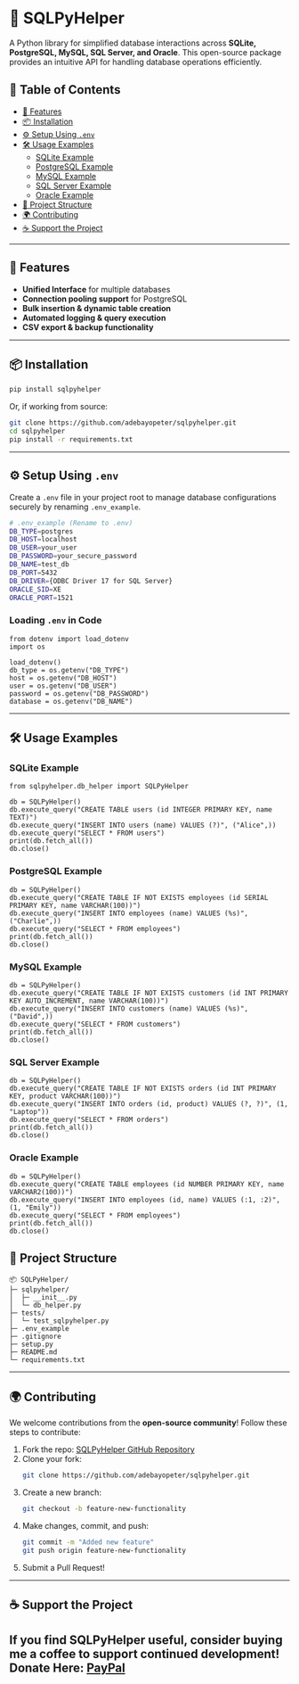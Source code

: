 # 📌 SQLPyHelper

A Python library for simplified database interactions across **SQLite, PostgreSQL, MySQL, SQL Server, and Oracle**. This open-source package provides an intuitive API for handling database operations efficiently.

## 📖 Table of Contents
- [🚀 Features](#-features)
- [📦 Installation](#-installation)
- [⚙️ Setup Using `.env`](#️-setup-using-env)
- [🛠 Usage Examples](#-usage-examples)
  - [SQLite Example](#sqlite-example)
  - [PostgreSQL Example](#postgresql-example)
  - [MySQL Example](#mysql-example)
  - [SQL Server Example](#sql-server-example)
  - [Oracle Example](#oracle-example)
- [📂 Project Structure](#-project-structure)
- [🌍 Contributing](#-contributing)
- [☕ Support the Project](#-support-the-project)

---

## 🚀 Features
- **Unified Interface** for multiple databases  
- **Connection pooling support** for PostgreSQL  
- **Bulk insertion & dynamic table creation**  
- **Automated logging & query execution**  
- **CSV export & backup functionality**  

---
## 📦 Installation
```sh
pip install sqlpyhelper
```
Or, if working from source:
```sh
git clone https://github.com/adebayopeter/sqlpyhelper.git
cd sqlpyhelper
pip install -r requirements.txt
```

---

## ⚙️ Setup Using `.env`
Create a `.env` file in your project root to manage database configurations securely by renaming `.env_example`.

```sh
# .env_example (Rename to .env)
DB_TYPE=postgres
DB_HOST=localhost
DB_USER=your_user
DB_PASSWORD=your_secure_password
DB_NAME=test_db
DB_PORT=5432
DB_DRIVER={ODBC Driver 17 for SQL Server}
ORACLE_SID=XE
ORACLE_PORT=1521
```
### Loading `.env` in Code
```pycon
from dotenv import load_dotenv
import os

load_dotenv()
db_type = os.getenv("DB_TYPE")
host = os.getenv("DB_HOST")
user = os.getenv("DB_USER")
password = os.getenv("DB_PASSWORD")
database = os.getenv("DB_NAME")
```
---
## 🛠 Usage Examples
### SQLite Example
```pycon
from sqlpyhelper.db_helper import SQLPyHelper

db = SQLPyHelper()
db.execute_query("CREATE TABLE users (id INTEGER PRIMARY KEY, name TEXT)")
db.execute_query("INSERT INTO users (name) VALUES (?)", ("Alice",))
db.execute_query("SELECT * FROM users")
print(db.fetch_all())
db.close()
```
### PostgreSQL Example
```pycon
db = SQLPyHelper()
db.execute_query("CREATE TABLE IF NOT EXISTS employees (id SERIAL PRIMARY KEY, name VARCHAR(100))")
db.execute_query("INSERT INTO employees (name) VALUES (%s)", ("Charlie",))
db.execute_query("SELECT * FROM employees")
print(db.fetch_all())
db.close()
```
### MySQL Example
```pycon
db = SQLPyHelper()
db.execute_query("CREATE TABLE IF NOT EXISTS customers (id INT PRIMARY KEY AUTO_INCREMENT, name VARCHAR(100))")
db.execute_query("INSERT INTO customers (name) VALUES (%s)", ("David",))
db.execute_query("SELECT * FROM customers")
print(db.fetch_all())
db.close()
```
### SQL Server Example
```pycon
db = SQLPyHelper()
db.execute_query("CREATE TABLE IF NOT EXISTS orders (id INT PRIMARY KEY, product VARCHAR(100))")
db.execute_query("INSERT INTO orders (id, product) VALUES (?, ?)", (1, "Laptop"))
db.execute_query("SELECT * FROM orders")
print(db.fetch_all())
db.close()
```
### Oracle Example
```pycon
db = SQLPyHelper()
db.execute_query("CREATE TABLE employees (id NUMBER PRIMARY KEY, name VARCHAR2(100))")
db.execute_query("INSERT INTO employees (id, name) VALUES (:1, :2)", (1, "Emily"))
db.execute_query("SELECT * FROM employees")
print(db.fetch_all())
db.close()
```

## 📂 Project Structure
```
📦 SQLPyHelper/
├─ sqlpyhelper/
│  ├─ __init__.py
│  └─ db_helper.py
├─ tests/
│  └─ test_sqlpyhelper.py
├─ .env_example
├─ .gitignore
├─ setup.py
├─ README.md
└─ requirements.txt
```

---
## 🌍 Contributing
We welcome contributions from the **open-source community**! Follow these steps to contribute:

1. Fork the repo: [SQLPyHelper GitHub Repository](https://github.com/adebayopeter/sqlpyhelper)
2. Clone your fork:
   ```sh
   git clone https://github.com/adebayopeter/sqlpyhelper.git
   ```
3. Create a new branch:
   ```sh
   git checkout -b feature-new-functionality
   ```
4. Make changes, commit, and push:
   ```sh
   git commit -m "Added new feature"
   git push origin feature-new-functionality
   ```
5. Submit a Pull Request!

---
## ☕ Support the Project
If you find SQLPyHelper useful, consider buying me a coffee to support continued development!
Donate Here: [PayPal](https://paypal.me/adebayopeter?country.x=GB&locale.x=en_GB)
---